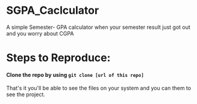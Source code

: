# SGPA_Caclculator
A simple Semester- GPA calculator when your semester result just got out and you worry about CGPA
# Steps to Reproduce:
#### Clone the repo by using `git clone [url of this repo]`
That's it you'll be able to see the files on your system and you can them to see the project.
